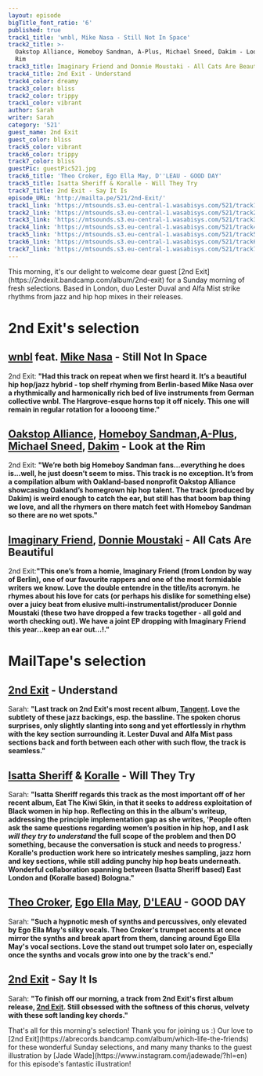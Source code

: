 ```yaml
---
layout: episode
bigTitle_font_ratio: '6'
published: true
track1_title: 'wnbl, Mike Nasa - Still Not In Space'
track2_title: >-
  Oakstop Alliance, Homeboy Sandman, A-Plus, Michael Sneed, Dakim - Look at the
  Rim
track3_title: Imaginary Friend and Donnie Moustaki - All Cats Are Beautiful
track4_title: 2nd Exit - Understand
track4_color: dreamy
track3_color: bliss
track2_color: trippy
track1_color: vibrant
author: Sarah
writer: Sarah
category: '521'
guest_name: 2nd Exit
guest_color: bliss
track5_color: vibrant
track6_color: trippy
track7_color: bliss
guestPic: guestPic521.jpg
track6_title: 'Theo Croker, Ego Ella May, D''LEAU - GOOD DAY'
track5_title: Isatta Sheriff & Koralle - Will They Try
track7_title: 2nd Exit - Say It Is
episode_URL: 'http://mailta.pe/521/2nd-Exit/'
track1_link: 'https://mtsounds.s3.eu-central-1.wasabisys.com/521/track1.mp3'
track2_link: 'https://mtsounds.s3.eu-central-1.wasabisys.com/521/track2.mp3'
track3_link: 'https://mtsounds.s3.eu-central-1.wasabisys.com/521/track3.mp3'
track4_link: 'https://mtsounds.s3.eu-central-1.wasabisys.com/521/track4.mp3'
track5_link: 'https://mtsounds.s3.eu-central-1.wasabisys.com/521/track5.mp3'
track6_link: 'https://mtsounds.s3.eu-central-1.wasabisys.com/521/track6.mp3'
track7_link: 'https://mtsounds.s3.eu-central-1.wasabisys.com/521/track7.mp3'
---
```

<p id="introduction"> This morning, it's our delight to welcome dear guest [2nd Exit](https://2ndexit.bandcamp.com/album/2nd-exit) for a Sunday morning of fresh selections. Based in London, duo Lester Duval and Alfa Mist strike rhythms from jazz and hip hop mixes in their releases. 
</p>

# 2nd Exit's selection

##  [wnbl](https://wanubale.bandcamp.com/album/who-is-she-feat-ev-n) feat. [Mike Nasa](https://mikenasa.bandcamp.com/) - Still Not In Space
2nd Exit: **"**Had this track on repeat when we first heard it. It’s a beautiful hip hop/jazz hybrid - top shelf rhyming from Berlin-based Mike Nasa over a rhythmically and harmonically rich bed of live instruments from German collective wnbl. The Hargrove-esque horns top it off nicely. This one will remain in regular rotation for a loooong time.**"**

## [Oakstop Alliance](https://oakstopalliance.bandcamp.com/album/royalty-summit), [Homeboy Sandman](https://homeboysandman.bandcamp.com/),[A-Plus](https://aplus.bandcamp.com/), [Michael Sneed](https://michaelsneed.bandcamp.com/track/blame-sumer-ft-molly-arizona), [Dakim](https://ddustdirect.bandcamp.com/) - Look at the Rim
2nd Exit: **"**We’re both big Homeboy Sandman fans…everything he does is...well, he just doesn’t seem to miss. This track is no exception. It’s from a compilation album with Oakland-based nonprofit Oakstop Alliance showcasing Oakland’s homegrown hip hop talent. The track (produced by Dakim) is weird enough to catch the ear, but still has that boom bap thing we love, and all the rhymers on there match feet with Homeboy Sandman so there are no wet spots.**"**

##  [Imaginary Friend](https://blaqnumbers.bandcamp.com/track/a2-imaginary-friend-all-cats-are-beautiful-prod-by-donnie-moustaki), [Donnie Moustaki](https://donniemoustaki.bandcamp.com/album/gtva-3) - All Cats Are Beautiful
2nd Exit:**"**This one’s from a homie, Imaginary Friend (from London by way of Berlin), one of our favourite rappers and one of the most formidable writers we know. Love the double entendre in the title/its acronym. he rhymes about his love for cats (or perhaps his dislike for something else) over a juicy beat from elusive multi-instrumentalist/producer Donnie Moustaki (these two have dropped a few tracks together - all gold and worth checking out). We have a joint EP dropping with Imaginary Friend this year…keep an ear out…!.**"**

# MailTape's selection

## [2nd Exit](https://2ndexit.bandcamp.com/album/2nd-exit) - Understand
Sarah: **"**Last track on 2nd Exit's most recent album, [Tangent](https://2ndexit.bandcamp.com/album/tangent). Love the subtlety of these jazz backings, esp. the bassline. The spoken chorus surprises, only slightly slanting into song and yet effortlessly in rhythm with the key section surrounding it. Lester Duval and Alfa Mist pass sections back and forth between each other with such flow, the track is seamless.**"**

## [Isatta Sheriff](https://isattasheriff.bandcamp.com/album/isatta-sheriff-2) & [Koralle](https://koralle.bandcamp.com/) - Will They Try
Sarah: **"**Isatta Sheriff regards this track as the most important off of her recent album, Eat The Kiwi Skin, in that it seeks to address exploitation of Black women in hip hop. Reflecting on this in the album's writeup, addressing the principle implementation gap as she writes, 'People often ask the same questions regarding women’s position in hip hop, and I ask _will they try to understand_ the full scope of the problem and then DO something, because the conversation is stuck and needs to progress.' Koralle's production work here so intricately meshes sampling, jazz horn and key sections, while still adding punchy hip hop beats underneath. Wonderful collaboration spanning between (Isatta Sheriff based) East London and (Koralle based) Bologna.**"**

## [Theo Croker](https://theocroker.com/), [Ego Ella May](https://egoellamay.bandcamp.com/), [D'LEAU](https://dleau.bandcamp.com/album/01) - GOOD DAY
Sarah: **"**Such a hypnotic mesh of synths and percussives, only elevated by Ego Ella May's silky vocals. Theo Croker's trumpet accents at once mirror the synths and break apart from them, dancing around Ego Ella May's vocal sections. Love the stand out trumpet solo later on, especially once the synths and vocals grow into one by the track's end.**"**

## [2nd Exit](https://2ndexit.bandcamp.com/album/2nd-exit) - Say It Is
Sarah: **"**To finish off our morning, a track from 2nd Exit's first album release, [2nd Exit](https://2ndexit.bandcamp.com/album/2nd-exit). Still obsessed with the softness of this chorus, velvety with these soft landing key chords.**"**

<p id="outroduction">That's all for this morning's selection! Thank you for joining us :) Our love to [2nd Exit](https://abrecords.bandcamp.com/album/which-life-the-friends) for these wonderful Sunday selections, and many many thanks to the guest illustration by [Jade Wade](https://www.instagram.com/jadewade/?hl=en) for this episode's fantastic illustration!</p>
